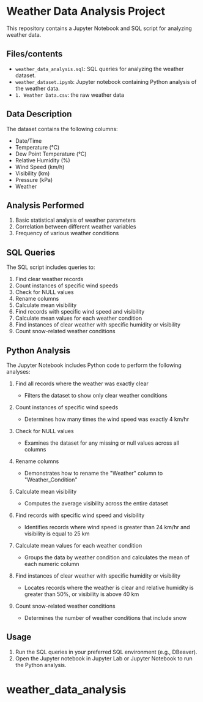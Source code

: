 # Weather Data Analysis Project
This repository contains a Jupyter Notebook and SQL script for analyzing weather data.

## Files/contents

- `weather_data_analysis.sql`: SQL queries for analyzing the weather dataset.
- `weather_dataset.ipynb`: Jupyter notebook containing Python analysis of the weather data.
- `1. Weather Data.csv`: the raw weather data

## Data Description

The dataset contains the following columns:
- Date/Time
- Temperature (°C)
- Dew Point Temperature (°C)
- Relative Humidity (%)
- Wind Speed (km/h)
- Visibility (km)
- Pressure (kPa)
- Weather

## Analysis Performed

1. Basic statistical analysis of weather parameters
2. Correlation between different weather variables
3. Frequency of various weather conditions

## SQL Queries

The SQL script includes queries to:
1. Find clear weather records
2. Count instances of specific wind speeds
3. Check for NULL values
4. Rename columns
5. Calculate mean visibility
6. Find records with specific wind speed and visibility
7. Calculate mean values for each weather condition
8. Find instances of clear weather with specific humidity or visibility
9. Count snow-related weather conditions

## Python Analysis
The Jupyter Notebook includes Python code to perform the following analyses:

1. Find all records where the weather was exactly clear
   - Filters the dataset to show only clear weather conditions

2. Count instances of specific wind speeds
   - Determines how many times the wind speed was exactly 4 km/hr

3. Check for NULL values
   - Examines the dataset for any missing or null values across all columns

4. Rename columns
   - Demonstrates how to rename the "Weather" column to "Weather_Condition"

5. Calculate mean visibility
   - Computes the average visibility across the entire dataset

6. Find records with specific wind speed and visibility
   - Identifies records where wind speed is greater than 24 km/hr and visibility is equal to 25 km

7. Calculate mean values for each weather condition
   - Groups the data by weather condition and calculates the mean of each numeric column

8. Find instances of clear weather with specific humidity or visibility
   - Locates records where the weather is clear and relative humidity is greater than 50%, or visibility is above 40 km

9. Count snow-related weather conditions
   - Determines the number of weather conditions that include snow

## Usage

1. Run the SQL queries in your preferred SQL environment (e.g., DBeaver).
2. Open the Jupyter notebook in Jupyter Lab or Jupyter Notebook to run the Python analysis.

# weather_data_analysis
